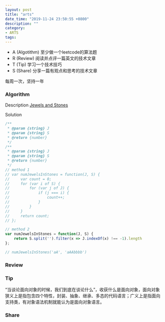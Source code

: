 ```yaml
---
layout: post
title: "arts"
date_time: "2019-11-24 23:50:55 +0800"
description: ""
category:
- ARTS
tags:
---
```



- A (Algotithm) 至少做一个leetcode的算法题
- R (Review) 阅读并点评一篇英文的技术文章
- T (Tip) 学习一个技术技巧
- S (Share) 分享一篇有观点和思考的技术文章

每周一次，坚持一年

### Algorithm

Description
[Jewels and Stones](https://leetcode.com/problems/jewels-and-stones/)

Solution

```JavaScript
/**
 * @param {string} J
 * @param {string} S
 * @return {number}
 */
/**
 * @param {string} J
 * @param {string} S
 * @return {number}
 */
// method 1
// var numJewelsInStones = function(J, S) {
//     var count = 0;
//     for (var i of S) {
//         for (var j of J) {
//             if (j === i) {
//                 count++;
//             }
//         }
//     }
//     return count;
// };

// method 2
var numJewelsInStones = function(J, S) {
    return S.split('').filter(x => J.indexOf(x) !== -1).length
};

// numJewelsInStones('aA', 'aAAbbbb')
```

### Review


### Tip

“当谈论面向对象的时候，我们到底在谈论什么”，收获什么是面向对象，面向对象狭义上是指包含四个特性，封装、抽象、继承、多态的代码语言；广义上是指面向支持类，有对象语法机制就能认为是面向对象语言。

### Share
